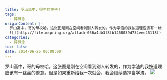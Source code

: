 ```yaml
---
title: 罗山高中，很牛的样子！
tags:
  - 碎碎念
originContent: |-
  罗山高中，哥的母校哈。这张图是刚在空间看到别人转发的，作为学渣的我按道理应该有一丝丝的羞意。但是如果重新给我一次就会，我会继续选择当学渣。
  ![](http://file.mspring.org/attach-056a4db3f8fb1468039d734eee45118f)
categories:
  - 碎碎念
toc: false
date: 2014-06-25 00:00:00
---
```


罗山高中，哥的母校哈。这张图是刚在空间看到别人转发的，作为学渣的我按道理应该有一丝丝的羞意。但是如果重新给我一次就会，我会继续选择当学渣。
![](http://file.mspring.org/attach-056a4db3f8fb1468039d734eee45118f!detail)